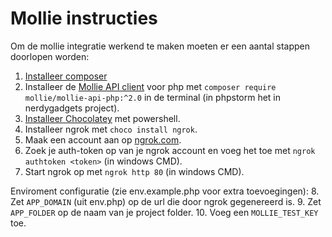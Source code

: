 # Mollie instructies

Om de mollie integratie werkend te maken moeten er een aantal stappen doorlopen worden:

1. [Installeer composer](https://getcomposer.org/download/)
2. Installeer de [Mollie API client](https://github.com/mollie/mollie-api-php) voor php met `composer require mollie/mollie-api-php:^2.0`
in de terminal (in phpstorm het in nerdygadgets project).
3. [Installeer Chocolatey](https://chocolatey.org/install) met powershell.
4. Installeer ngrok met `choco install ngrok`.
5. Maak een account aan op [ngrok.com](https://ngrok.com/).
6. Zoek je auth-token op van je ngrok account en voeg het toe 
met `ngrok authtoken <token>` (in windows CMD).
7. Start ngrok op met `ngrok http 80` (in windows CMD).

Enviroment configuratie (zie env.example.php voor extra toevoegingen):
8. Zet `APP_DOMAIN` (uit env.php) op de url die door ngrok gegenereerd is.
9. Zet `APP_FOLDER` op de naam van je project folder.
10. Voeg een `MOLLIE_TEST_KEY` toe.